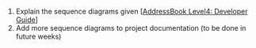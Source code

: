 <panel type="warning" header="`W7.4a` Can interpret sequence diagrams with object deletion :star::star:" expanded no-close>
  <include src="../../book/uml/sequenceDiagrams/objectDeletion/full.md" boilerplate />
<!-- TODO: add evidence -->
</panel>

<!-- ==================================================================================================== -->

<panel type="warning" header="`W7.4b` Can interpret sequence diagrams with self invocation :star::star:" expanded no-close>
  <include src="../../book/uml/sequenceDiagrams/selfInvocation/full.md" boilerplate />
<!-- TODO: add evidence -->
</panel>

<!-- ==================================================================================================== -->

<panel type="warning" header="`W7.4c` Can interpret sequence diagrams with alternative paths :star::star:" expanded no-close>
  <include src="../../book/uml/sequenceDiagrams/alternativePaths/full.md" boilerplate />
<!-- TODO: add evidence -->
</panel>

<!-- ==================================================================================================== -->

<panel type="warning" header="`W7.4d` Can interpret sequence diagrams with optional paths :star::star:" expanded no-close>
  <include src="../../book/uml/sequenceDiagrams/optionalPaths/full.md" boilerplate />
<!-- TODO: add evidence -->
</panel>

<!-- ==================================================================================================== -->

<panel type="warning" header="`W7.4e` Can interpret sequence diagrams with reference frames :star::star:" expanded no-close>
  <include src="../../book/uml/sequenceDiagrams/referenceFrames/full.md" boilerplate />
<!-- TODO: add evidence -->
</panel>

<!-- ==================================================================================================== -->

<panel type="info" header="`W7.4f` Can draw intermediate level sequence diagrams :star::star::star:" expanded no-close>
  <include src="../../book/modeling/modelingBehaviors/sequenceDiagramsIntermediate/full.md" boilerplate />
  <panel header="{{glyphicon_folder_close}} Evidence" expanded>
  
<include src="../../book/modeling/modelingBehaviors/sequenceDiagramsIntermediate/q-essay-expainParserFactory.md" /><p/>

1. Explain the sequence diagrams given [[AddressBook Level4: Developer Guide](https://nus-cs2103-ay1718s2.github.io/addressbook-level4/DeveloperGuide.html)]
2. Add more sequence diagrams to project documentation (to be done in future weeks)

  </panel>
</panel>

<!-- ==================================================================================================== -->

<panel type="success" header="`W7.4g` Can interpret sequence diagrams with parallel paths :star::star::star::star:" expanded no-close>
  <include src="../../book/uml/sequenceDiagrams/parallelPaths/full.md" boilerplate />
<!-- TODO: add evidence -->
</panel>
